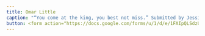 ```yaml
---
title: Omar Little
caption: "“You come at the king, you best not miss.” Submitted by Jessica Ugarte."
button: <form action="https://docs.google.com/forms/u/1/d/e/1FAIpQLSdzUJXlkfiStgM9wHsdLnmQo1ncyQ-LC36fCKde7XZ6-dlDCw/formResponse" method="post"><div class="form-element"></div><span>Votes</span><input type="text" name="entry.1467547706" required placeholder="$"></br><button type="submit" name="button">Cast Votes</button></form>
---
```

